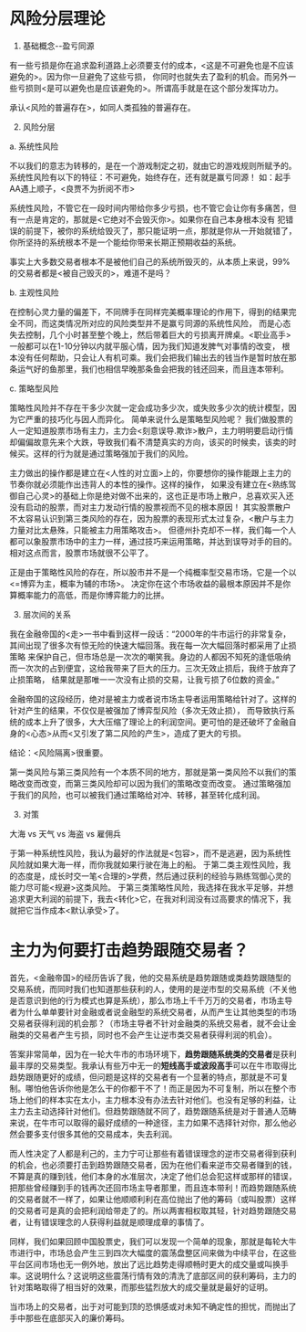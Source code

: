 # 风险分层理论

[](http://weibo.com/p/1001603949766869404615)

1. 基础概念--盈亏同源

有一些亏损是你在追求盈利道路上必须要支付的成本，<这是不可避免也是不应该避免的>。因为你一旦避免了这些亏损，
你同时也就失去了盈利的机会。而另外一些亏损则<是可以避免也是应该避免的>。所谓高手就是在这个部分发挥功力。

承认<风险的普遍存在>，如同人类孤独的普遍存在。

2. 风险分层

a. 系统性风险

不以我们的意志为转移的，是在一个游戏制定之初，就由它的游戏规则所赋予的。系统性风险有以下的特征：不可避免，始终存在，还有就是赢亏同源！ 
如：起手AA遇上顺子，<良贾不为折阅不市>

系统性风险，不管它在一段时间内带给你多少亏损，也不管它会让你有多痛苦，但有一点是肯定的，那就是<它绝对不会毁灭你>。如果你在自己本身根本没有
犯错误的前提下，被你的系统给毁灭了，那只能证明一点，那就是你从一开始就错了，你所坚持的系统根本不是一个能给你带来长期正预期收益的系统。 

事实上大多数交易者根本不是被他们自己的系统所毁灭的，从本质上来说，99%的交易者都是<被自己毁灭的>，难道不是吗？ 

b. 主观性风险

在控制心灵力量的偏差下，不同牌手在同样完美概率理论的作用下，得到的结果完全不同，而这类情况所对应的风险类型并不是赢亏同源的系统性风险，
而是心态失去控制，几个小时甚至整个晚上，然后带着巨大的亏损离开牌桌。<职业高手>一般都可以在1-10分钟以内就平服心情，因为我们知道发脾气对事情的改变，
根本没有任何帮助，只会让人有机可乘。我们会把我们输出去的钱当作是暂时放在那条运气好的鱼那里，我们也相信早晚那条鱼会把我的钱还回来，而且连本带利。

c. 策略型风险

策略性风险并不存在干多少次就一定会成功多少次，或失败多少次的统计模型，因为它严重的技巧化与因人而异化。 简单来说什么是策略型风险呢？
我们做股票的人一定知道股票市场有主力，主力会<刻意误导.欺诈>散户，主力明明要启动行情却偏偏故意先来个大跌，导致我们看不清楚真实的方向，该买的时候卖，该卖的时候买。这样的行为就是通过策略强加于我们的风险。

主力做出的操作都是建立在<人性的对立面>上的，你要想你的操作能跟上主力的节奏你就必须能作出违背人的本性的操作。这样的操作，
如果没有建立在<熟练驾御自己心灵>的基础上你是绝对做不出来的，这也正是市场上散户，总喜欢买入还没有启动的股票，而对主力发动行情的股票视而不见的根本原因！
其实股票散户不太容易认识到第三类风险的存在，因为股票的表现形式太过复杂，<散户与主力力量对比太悬殊，只能被主力用策略攻击>。
但德州扑克却不一样，我们每一个人都可以象股票市场中的主力一样，通过技巧来运用策略，并达到误导对手的目的。相对这点而言，股票市场就很不公平了。

正是由于策略性风险的存在，所以股市并不是一个纯概率型交易市场，它是一个以<=博弈为主，概率为辅的市场>。
决定你在这个市场收益的最根本原因并不是你算概率能力的高低，而是你博弈能力的比拼。

3. 层次间的关系

我在金融帝国的<走>一书中看到这样一段话：“2000年的牛市运行的非常复杂，其间出现了很多次有惊无险的快速大幅回落。我在每一次大幅回落时都采用了止损策略
来保护自己，但市场总是一次次的嘲笑我。身边的人都因不知死的逢低吸纳而一次次的占到便宜，这给我带来了巨大的压力。三次无效止损后，我终于放弃了止损策略，
结果就是那唯一一次没有止损的交易，让我亏损了6位数的资金。” 

金融帝国的这段经历，绝对是被主力或者说市场主导者运用策略给针对了。这样的针对产生的结果，不仅仅是被强加了博弈型风险（多次无效止损），
而导致执行系统的成本上升了很多，大大压缩了理论上的利润空间。更可怕的是还破坏了金融自身的<心态>从而<又引发了第二风险的产生>，造成了更大的亏损。 

结论：<风险隔离>很重要。

第一类风险与第三类风险有一个本质不同的地方，那就是第一类风险不以我们的策略改变而改变，而第三类风险却可以因为我们的策略改变而改变。
通过策略强加于我们的风险，也可以被我们通过策略给对冲、转移，甚至转化成利润。

3. 对策

大海 vs 天气 vs 海盗 vs 雇佣兵

于第一种系统性风险，我认为最好的作法就是<包容>，而不是逃避，因为系统性风险就如果大海一样，而你我就如果行驶在海上的船。
于第二类主观性风险，我的态度是，成长时交一笔<合理的>学费，然后通过获利的经验与熟练驾御心灵的能力尽可能<规避>这类风险。
于第三类策略性风险，我选择在我水平足够，并想追求更大利润的前提下，我去<转化>它，在我对利润没有过高要求的情况下，我就把它当作成本<默认承受>了。


# 主力为何要打击趋势跟随交易者？

首先，<金融帝国>的经历告诉了我，他的交易系统是趋势跟随或类趋势跟随型的交易系统，而同时我们也知道那些获利的人，使用的是逆市型的交易系统（不关他是否意识到他的行为模式也算是系统），那么市场上千千万万的交易者，市场主导者为什么单单要针对金融或者说金融型的系统交易者，从而产生让其他类型的市场交易者获得利润的机会那？（市场主导者不针对金融类的系统交易者，就不会让金融类的交易者产生亏损，同时也不会产生让逆市类交易者获得利润的机会）。

答案非常简单，因为在一轮大牛市的市场环境下，**趋势跟随系统类的交易者**是获利最丰厚的交易类型。我承认有些万中无一的**短线高手或波段高手**可以在牛市取得比趋势跟随更好的成绩，但问题是这样的交易者有一个显著的特点，那就是不可复制。哪怕他告诉你他是怎么干的你都干不了！而正是因为不可复制，所以在整个市场上他们的样本实在太小，主力根本没有办法去针对他们。也没有足够的利益，让主力去主动选择针对他们。但趋势跟随就不同了，趋势跟随系统是对于普通人范畴来说，在牛市可以取得的最好成绩的一种途径，主力如果不选择针对你，那么他必然会要多支付很多其他的交易成本，失去利润。

而人性决定了人都是利己的，主力宁可让那些有着错误理念的逆市交易者得到获利的机会，也必须要打击到趋势跟随交易者，因为在他们看来逆市交易者赚到的钱，不算是真的赚到钱，他们本身的水准层次，决定了他们总会犯这样或那样的错误，把那些曾经赚到手的钱再次还回市场主导者那里，而且连本带利！而趋势跟随系统的交易者就不一样了，如果让他顺顺利利在高位抛出了他的筹码（或叫股票）这样的交易者可是真的会把利润给带走了的。所以两害相权取其轻，针对趋势跟随交易者，让有错误理念的人获得利益就是顺理成章的事情了。

同样，我们如果回顾中国股票史，我们可以发现一个简单的现象，那就是每轮大牛市进行中，市场总会产生三到四次大幅度的震荡盘整区间来做为中续平台，在这些平台区间市场也无一例外地，放出了远比趋势走得顺畅时更大的成交量或叫换手率。这说明什么？这说明这些震荡行情有效的清洗了底部区间的获利筹码，主力的针对策略取得了相当好的效果，而那些猛烈放大的成交量就是最好的证明。

当市场上的交易者，出于对可能到顶的恐惧感或对未知不确定性的担忧，而抛出了手中那些在底部买入的廉价筹码。

